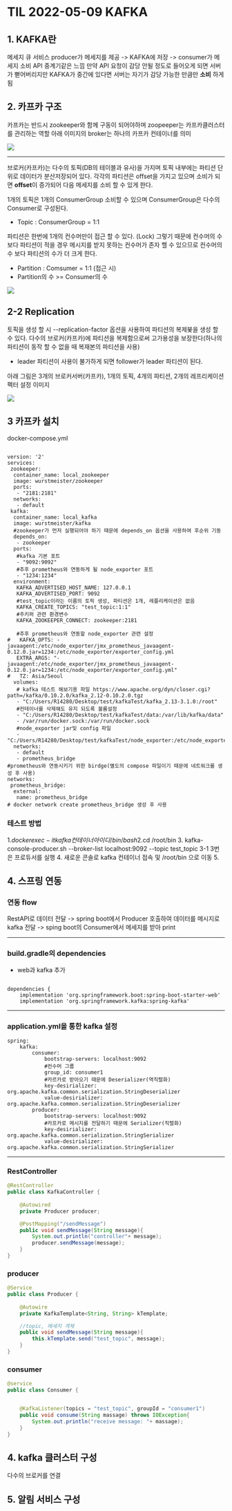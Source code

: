 # TIL 2022-05-09 KAFKA

## 1. KAFKA란
메세지 큐 서비스 
producer가 메세지를 제공 -> KAFKA에 저장 -> consumer가 메세지 소비
API 중계기같은 느낌 만약 API 요청이 감당 안될 정도로 들어오게 되면 서버가 뻗어버리지만
KAFKA가 중간에 있다면 서버는 자기가 감당 가능한 만큼만 **소비** 하게됨

## 2. 카프카 구조
카프카는 반드시 zookeeper와 함께 구동이 되어야하며 zoopeeper는 카프카클러스터를 관리하는 역할
아래 이미지의 broker는 하나의 카프카 컨테이너를 의미

<img src="https://img1.daumcdn.net/thumb/R1280x0/?scode=mtistory2&fname=http%3A%2F%2Fcfile26.uf.tistory.com%2Fimage%2F99745A4B5E633AF32148ED">



-------------------------

브로커(카프카)는 다수의 토픽(DB의 테이블과 유사)을 가지며 토픽 내부에는 파티션 단위로 데이터가 분산저장되어 있다.
각각의 파티션은 offset을 가지고 있으며 소비가 되면 **offset**이 증가되어 다음 메세지를 소비 할 수 있게 한다.

1개의 토픽은 1개의 ConsumerGroup 소비할 수 있으며 ConsumerGroup은 다수의 Consumer로 구성된다.
- Topic : ConsumerGroup = 1:1

파티션은 한번에 1개의 컨수머만이 접근 할 수 있다. (Lock)
그렇기 때문에 컨수머의 수 보다 파티션이 적을 경우 메시지를 받지 못하는 컨수머가 존자 핼 수 있으므로 컨수머의 수 보다 파티션의 수가 더 크게 한다.
- Partition : Comsumer = 1:1 (접근 시)
- Partition의 수 >= Consumer의 수

<img src="https://img1.daumcdn.net/thumb/R1280x0/?scode=mtistory2&fname=http%3A%2F%2Fcfile9.uf.tistory.com%2Fimage%2F998728405E6370AA1FC4A9">

## 2-2 Replication
토픽을 생성 할 시 --replication-factor 옵션을 사용하여 파티션의 복제봊을 생성 할 수 있다.
다수의 브로커(카프카)에 파티션을 복제함으로써 고가용성을 보장한다(하나의 파티션이 동작 할 수 없을 때 복재본의 파티션을 사용)

- leader 파티션이 사용이 불가하게 되면 follower가 leader 파티션이 된다.

아래 그림은 3개의 브로커서버(카프카), 1개의 토픽, 4개의 파티션, 2개의 레프리케이션 펙터 설정 이미지

<img src="https://img1.daumcdn.net/thumb/R1280x0/?scode=mtistory2&fname=http%3A%2F%2Fcfile29.uf.tistory.com%2Fimage%2F99BB734B5E63C87925F7EF">

## 3 카프카 설치

docker-compose.yml
```

version: '2'
services:
 zookeeper:
  container_name: local_zookeeper
  image: wurstmeister/zookeeper
  ports:
   - "2181:2181"
  networks:
   - default
 kafka:
  container_name: local_kafka
  image: wurstmeister/kafka
  #zookeeper가 먼저 실행되어야 하기 때문에 depends_on 옵션을 사용하여 후순위 기동
  depends_on:
   - zookeeper
  ports:
   #kafka 기본 포트
   - "9092:9092"
   #추후 prometheus와 연동하게 될 node_exporter 포트
   - "1234:1234"
  environment:
   KAFKA_ADVERTISED_HOST_NAME: 127.0.0.1
   KAFKA_ADVERTISED_PORT: 9092
   #test_topic이라는 이름의 토픽 생성, 파티션은 1개, 레플리케이션은 없음
   KAFKA_CREATE_TOPICS: "test_topic:1:1"
   #주키퍼 관련 환경변수
   KAFKA_ZOOKEEPER_CONNECT: zookeeper:2181
   
   #추후 prometheus와 연동할 node_exporter 관련 설정
#   KAFKA_OPTS: -javaagent:/etc/node_exporter/jmx_prometheus_javaagent-0.12.0.jar=1234:/etc/node_exporter/exporter_config.yml
   EXTRA_ARGS: "-javaagent:/etc/node_exporter/jmx_prometheus_javaagent-0.12.0.jar=1234:/etc/node_exporter/exporter_config.yml"
#   TZ: Asia/Seoul
  volumes:
   # kafka 테스트 해보기용 파일 https://www.apache.org/dyn/closer.cgi?path=/kafka/0.10.2.0/kafka_2.12-0.10.2.0.tgz
   - "C:/Users/R14280/Desktop/test/kafkaTest/kafka_2.13-3.1.0:/root"
   #컨테이너를 삭제해도 유지 되도록 볼륨설정
   - "C:/Users/R14280/Desktop/test/kafkaTest/data:/var/lib/kafka/data"
   - /var/run/docker.sock:/var/run/docker.sock
   #node_exporter jar및 config 파일
   - "C:/Users/R14280/Desktop/test/kafkaTest/node_exporter:/etc/node_exporter"
  networks:
   - default
   - prometheus_bridge
#prometheus와 연동시키기 위한 birdge(별도의 compose 파일이기 때문에 네트워크를 생성 후 사용)
networks:
 prometheus_bridge:
  external:
   name: prometheus_bridge
# docker network create prometheus_bridge 생성 후 사용

```
 ### 테스트 방법
 1.$docker exec -it kafka컨테이너 아이디 /bin/bash
 2.$cd /root/bin
 3. kafka-console-producer.sh --broker-list localhost:9092 --topic test_topic
 3-1 3번은 프로듀서를 실행 
 4. 새로운 콘솔로 kafka 컨테이너 접속 및 /root/bin 으로 이동
 5.
 

## 4. 스프링 연동

### 연동 flow
RestAPI로 데이터 전달 -> spring boot에서 Producer 호출하여 데이터를 메시지로 kafka 전달 -> sping boot의 Consumer에서 메세지를 받아 print

----

### build.gradle의 dependencies
- web과 kafka 추가
```

dependencies {
	implementation 'org.springframework.boot:spring-boot-starter-web'
	implementation 'org.springframework.kafka:spring-kafka'
```
-----
### application.yml을 통한 kafka 설정

```
spring:
    kafka:
        consumer:
            bootstrap-servers: localhost:9092
			#컨수머 그룹
            group_id: consumer1
			#카르카로 받아오기 때문에 Deserializer(역직렬화)
            key-desirializer: org.apache.kafka.common.serialization.StringDeserializer
            value-desirializer: org.apache.kafka.common.serialization.StringDeserializer
        producer:
            bootstrap-servers: localhost:9092
			#카프카로 메시지를 전달하기 때문에 Serializer(직렬화)
            key-desirializer: org.apache.kafka.common.serialization.StringSerializer
            value-desirializer: org.apache.kafka.common.serialization.StringSerializer

```
-------

### RestController

```java
@RestController
public class KafkaController {
    
    @Autowired
    private Producer producer;

    @PostMapping("/sendMessage")
    public void sendMessage(String message){
        System.out.println("controller"+ message);
        producer.sendMessage(message);
    }
}
```

### producer
```java
@Service
public class Producer {
    
    @Autowire
    private KafkaTemplate<String, String> kTemplate;

	//topic, 메세지 객체
    public void sendMessage(String message){
        this.kTemplate.send("test_topic", message);
    }
}
```

### consumer
```java
@service
public class Consumer {


    @KafkaListener(topics = "test_topic", groupId = "consumer1")
    public void consume(String massage) throws IOException{
        System.out.println("receive message: "+ massage);
    }
}
```


## 4. kafka 클러스터 구성
다수의 브로커를 연결

## 5. 알림 서비스 구성
